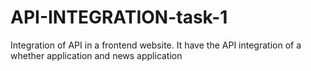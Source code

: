 # API-INTEGRATION-task-1
Integration of API in a frontend website. It have the API integration of a whether application and news application
